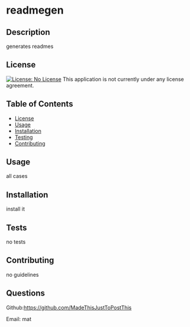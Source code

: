 
  # readmegen
  ## Description
  generates readmes
  ## License
  [![License: No License](https://img.shields.io/badge/License--lightgrey.svg)](https://opensource.org/licenses/)
This application is not currently under any license agreement.
  ## Table of Contents
  - [License](#License)
  - [Usage](#Usage)
  - [Installation](#Installation)
  - [Testing](#Testing)
  - [Contributing](#Contributing)
  ## Usage
  all cases
  ## Installation
  install it
  ## Tests
  no tests
  ## Contributing
  no guidelines
  ## Questions
  Github:<https://github.com/MadeThisJustToPostThis>
  
Email: mat